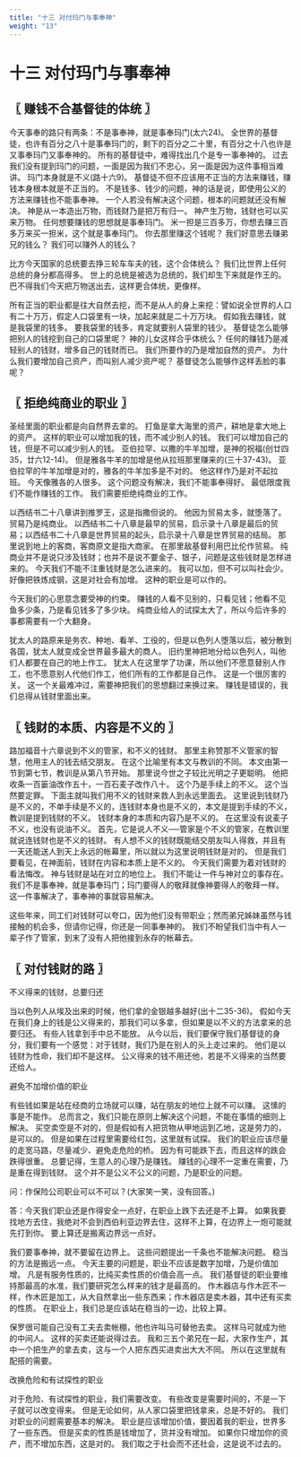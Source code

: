 ```yaml
---
title: "十三 对付玛门与事奉神"
weight: "13"
---
```


# 十三 对付玛门与事奉神


## 〖 赚钱不合基督徒的体统 〗

今天事奉的路只有两条：不是事奉神，就是事奉玛门(太六24)。
全世界的基督徒，也许有百分之八十是事奉玛门的，剩下的百分之二十里，有百分之十八也许是又事奉玛门又事奉神的。
所有的基督徒中，难得找出几个是专一事奉神的。
过去我们没有提到玛门的问题，一面是因为我们不忠心，另一面是因为这件事相当难讲。
玛门本身就是不义(路十六9)。
基督徒不但不应该用不正当的方法来赚钱，赚钱本身根本就是不正当的。
不是钱多、钱少的问题，神的话是说，即使用公义的方法来赚钱也不能事奉神。
一个人若没有解决这个问题，根本的问题就还没有解决。
神是从一本造出万物，而钱财乃是把万有归一。
神产生万物，钱财也可以买来万物。
任何想要赚钱的思想就是事奉玛门。
米一担是三百多万，你想去赚三百多万来买一担米，这个就是事奉玛门。
你去那里赚这个钱呢？
我们好意思去赚弟兄的钱么？
我们可以赚外人的钱么？

比方今天国家的总统要去挣三轮车车夫的钱，这个合体统么？
我们比世界上任何总统的身分都高得多。
世上的总统是被选为总统的，我们却生下来就是作王的。
巴不得我们今天把万物送出去，这样更合体统，更像样。

所有正当的职业都是往大自然去挖，而不是从人的身上来挖：譬如说全世界的人口有二十万万，假定人口袋里有一块，加起来就是二十万万块。
假如我去赚钱，就是我袋里的钱多。
要我袋里的钱多，肯定就要别人袋里的钱少。
基督徒怎么能够把别人的钱挖到自己的口袋里呢？
神的儿女这样合乎体统么？
任何的赚钱乃是减轻别人的钱财，增多自己的钱财而已。
我们所要作的乃是增加自然的资产。
为什么我们要增加自己资产，而叫别人减少资产呢？
基督徒怎么能够作这样丢脸的事呢？

## 〖 拒绝纯商业的职业 〗

圣经里面的职业都是向自然界去拿的。
打鱼是拿大海里的资产，耕地是拿大地上的资产。
这样的职业可以增加我的钱，而不减少别人的钱。
我们可以增加自己的钱，但是不可以减少别人的钱。
亚伯拉罕、以撒的牛羊加增，是神的祝福(创廿四35，廿六12-14)。
但是雅各牛羊的加增是他从拉班那里赚来的(三十37-43)。
亚伯拉罕的牛羊加增是对的，雅各的牛羊加多是不对的。
他这样作乃是对不起拉班。
今天像雅各的人很多。
这个问题没有解决，我们不能事奉得好。
最低限度我们不能作赚钱的工作。
我们需要拒绝纯商业的工作。

以西结书二十八章讲到推罗王，这是指撒但说的。
他因为贸易太多，就堕落了。
贸易乃是纯商业。
以西结书二十八章是最早的贸易，启示录十八章是最后的贸易；以西结书二十八章是世界贸易的起头，启示录十八章是世界贸易的结局。
那里说到地上的客商，客商原文是指大商家。
在那里敌基督利用巴比伦作贸易。
纯商业并不是说只涉及钱财；也并不是说不要金子、银子，问题是这些钱财是怎样进来的。
今天我们不能不注重钱财是怎么进来的。
我可以加，但不可以叫社会少。
好像把铁炼成钢，这是对社会有加增。
这种的职业是可以作的。

今天我们的心思意念要受神的约束。
赚钱的人看不见别的，只看见钱；他看不见鱼多少条，乃是看见钱多了多少块。
纯商业给人的试探太大了，所以今后许多的事都需要有一个大翻身。

犹太人的路原来是务农、种地、看羊、工役的，但是以色列人堕落以后，被分散到各国，犹太人就变成全世界最多最大的商人。
旧约里神把地分给以色列人，叫他们人都要在自己的地上作工。
犹太人在这里学了功课，所以他们不愿意替别人作工，也不愿意别人代他们作工，他们所有的工作都是自己作。
这是一个很厉害的关。
这一个关最难冲过，需要神把我们的思想翻过来换过来。
赚钱是错误的，我们总得从钱财里面出来。

## 〖 钱财的本质、内容是不义的 〗

路加福音十六章说到不义的管家，和不义的钱财。
那里主称赞那不义管家的智慧，他用主人的钱去结交朋友。
在这个比喻里有本文与教训的不同。
本文由第一节到第七节，教训是从第八节开始。
那里说今世之子较比光明之子更聪明。
他把收条一百篓油改作五十，一百石麦子改作八十。
这个乃是手续上的不义。
这个当然要定罪。
下面主就叫我们用不义的钱财来救人到永远里面去。
这里说到钱财乃是不义的，不单手续是不义的，连钱财本身也是不义的，本文是提到手续的不义，教训是提到钱财的不义。
钱财本身的本质和内容乃是不义的。
在这里没有说麦子不义，也没有说油不义。
首先，它是说人不义──管家是个不义的管家，在教训里就说连钱财也是不义的钱财。
有人想不义的钱财既能结交朋友叫人得救，并且有一天还能送人到天上永远的帐幕里，所以就以为这里说明钱财是对的。
但是我们要看见，在神面前，钱财在内容和本质上是不义的。
今天我们需要为着对钱财的看法悔改。
神与钱财是站在对立的地位上。
我们不能让一件与神对立的事存在。
我们不是事奉神，就是事奉玛门；玛门要得人的敬拜就像神要得人的敬拜一样。
这一件事解决了，事奉神的事就容易解决。

这些年来，同工们对钱财可以夸口，因为他们没有带职业；然而弟兄姊妹虽然与钱接触的机会多，但请你记得，你还是一同事奉神的。
我们不盼望我们当中有人一辈子作了管家，到末了没有人把他接到永存的帐幕去。

## 〖 对付钱财的路 〗

不义得来的钱财，总要归还

当以色列人从埃及出来的时候，他们拿的金银越多越好(出十二35-36)。
假如今天在我们身上的钱是公义得来的，那我们可以多拿，但如果是以不义的方法拿来的总要归还。
有些人钱拿到手中总不能放。
从今以后，我们要保守我们基督徒的身分，我们要有一个感觉：对于钱财，我们乃是在别人的头上走过来的。
他们是以钱财为性命，我们却不是这样。
公义得来的钱不用还他，若是不义得来的当然要还给人。

避免不加增价值的职业

有些钱如果是站在经商的立场就可以赚，站在朋友的地位上就不可以赚。
这愫的事是不能作。
总而言之，我们只能在原则上解决这个问题，不能在事情的细则上解决。
买空卖空是不对的，但是假如有人把货物从甲地运到乙地，这是劳力的，是可以的。
但是如果在过程里需要给红包，这里就有试探。
我们的职业应该尽量的走宽马路，尽量减少、避免走危险的桥。
因为有可能跌下去，而且这样的跌会跌得很重。
总要记得，生意人的心理乃是赚钱。
赚钱的心理不一定重在需要，乃是重在得到钱财。
这个并不是公义不公义的问题，乃是职业的问题。

问：作保险公司职业可以不可以？(大家笑一笑，没有回答。)

答：今天我们职业还是作得安全一点好，在职业上跌下去还是不上算。
如果我要找地方去住，我绝对不会到西伯利亚边界去住，这样不上算，在边界上一炮可能就先打到你。
要上算还是搬离边界远一点好。

我们要事奉神，就不要留在边界上。
这些问题提出一千条也不能解决问题。
稳当的方法是搬远一点。
今天主要的问题是，职业不应该是数字加增，乃是价值加增。
凡是有服务性质的，比纯买卖性质的价值会高一点。
我们基督徒的职业要维持那最高的水准，我们要研究怎么样来的钱才是最高的。
作木器店与作木匠不一样，作木匠是加工，从大自然拿出一些东西来；作木器店是卖木器，其中还有买卖的性质。
在职业上，我们总是应该站在稳当的一边，比较上算。

保罗很可能自己没有工夫去卖帐棚，他也许叫马可替他去卖。
这样马可就成为他的中间人。
这样的买卖还能说得过去。
我和三五个弟兄在一起，大家作生产，其中一个把生产的拿去卖，这与一个人把东西买进卖出大大不同。
所以在这里就有配搭的需要。

改换危险和有试探性的职业

对于危险、有试探性的职业，我们需要改变。
有些改变是需要时间的，不是一下子就可以改变得来。
但是无论如何，从人家口袋里把钱拿来，总是不好的。
我们对职业的问题需要基本的解决。
职业是应该增加价值，要因着我的职业，世界多了一些东西。
但是买卖的性质是钱增加了，货并没有增加。
如果你只增加你的资产，而不增加东西，这是对的。
我们取之于社会而不还社会，这是说不过去的。
